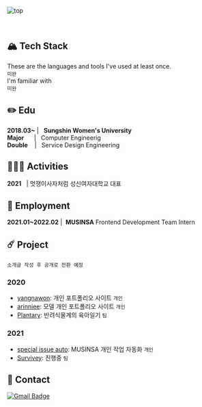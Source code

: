 ![top](https://capsule-render.vercel.app/api?type=waving&color=_hexcode&height=270&section=header&text=YANG&fontSize=300&fontColor=a2a2a2&animation=fadeIn&fontAlignY=38&desc=who%20wants%20%20to%20be%20___________&descAlignY=95&descAlign=82)  
<!--
<p align="center">
  <a href="https://github.com/anuraghazra/github-readme-stats">
    <img align="center" src="https://github-readme-stats.vercel.app/api?username=ynawhocodes" />
    
  </a>
</p>-->
<br>

## :mountain_snow: Tech Stack
These are the languages and tools I've used at least once.    
`미완`    
I'm familiar with    
`미완`    

## :pencil2: Edu
**2018.03~** |&nbsp;&nbsp;&nbsp;**Sungshin Women's University**  
**Major**&nbsp;&nbsp;&nbsp;&nbsp;&nbsp;&nbsp;|&nbsp;&nbsp;&nbsp;Computer Engineerig    
**Double**&nbsp;&nbsp;&nbsp;&nbsp;|&nbsp;&nbsp;&nbsp;Service Design Engineering

## :people_holding_hands: Activities
**2021**&nbsp;&nbsp;&nbsp;|&nbsp;멋쟁이사자처럼 성신여자대학교 대표

## :briefcase: Employment
**2021.01~2022.02**   |&nbsp; **MUSINSA** Frontend Development Team Intern


## :comet: Project  
`소개글 작성 후 공개로 전환 예정` 
### 2020
  - [yangnawon](https://github.com/ynawhocodes/yangnawon): 개인 포트폴리오 사이트 `개인`
  - [arinniee](): 모델 개인 포트폴리오 사이트 `개인`
  - [Plantary](https://github.com/Plantary/PlantaryBP): 반려식물계의 육아일기 `팀`

 ### 2021
  - [special issue auto](): MUSINSA 개인 작업 자동화 `개인`
  - [Survivey](): 진행중 `팀`


## 📩 Contact
[![Gmail Badge](https://img.shields.io/badge/Gmail-d14836?style=flat-square&logo=Gmail&logoColor=white&link=mailto:yanwhocodes@gmail.com)](mailto:ynawhocodes@gmail.com)
<!--
[![Readme Card](https://github-readme-stats.vercel.app/api/pin/?username=anuraghazra&repo=github-readme-stats)](https://github.com/anuraghazra/github-readme-stats)
[![Readme Card](https://github-readme-stats.vercel.app/api/pin/?username=anuraghazra&repo=github-readme-stats)](https://github.com/anuraghazra/github-readme-stats)
[![Top Langs](https://github-readme-stats.vercel.app/api/top-langs/?username=ynawhocodes&layout=compact)](https://github.com/anuraghazra/github-readme-stats)-->

